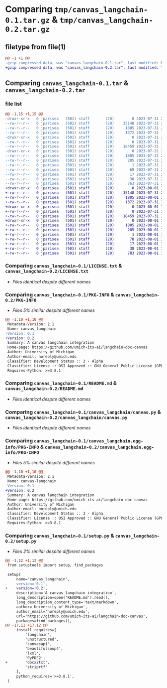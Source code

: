 # Comparing `tmp/canvas_langchain-0.1.tar.gz` & `tmp/canvas_langchain-0.2.tar.gz`

## filetype from file(1)

```diff
@@ -1 +1 @@
-gzip compressed data, was "canvas_langchain-0.1.tar", last modified: Mon Jul 31 20:40:03 2023, max compression
+gzip compressed data, was "canvas_langchain-0.2.tar", last modified: Tue Aug  1 12:59:18 2023, max compression
```

## Comparing `canvas_langchain-0.1.tar` & `canvas_langchain-0.2.tar`

### file list

```diff
@@ -1,15 +1,15 @@
-drwxr-xr-x   0 jparisea   (501) staff       (20)        0 2023-07-31 20:40:03.108381 canvas_langchain-0.1/
--rw-r--r--   0 jparisea   (501) staff       (20)    35148 2023-07-31 20:28:17.000000 canvas_langchain-0.1/LICENSE.txt
--rw-r--r--   0 jparisea   (501) staff       (20)     1805 2023-07-31 20:40:03.108221 canvas_langchain-0.1/PKG-INFO
--rw-r--r--   0 jparisea   (501) staff       (20)     1372 2023-07-31 19:15:41.000000 canvas_langchain-0.1/README.md
-drwxr-xr-x   0 jparisea   (501) staff       (20)        0 2023-07-31 20:40:03.107113 canvas_langchain-0.1/canvas_langchain/
--rw-r--r--   0 jparisea   (501) staff       (20)        0 2023-07-31 15:52:56.000000 canvas_langchain-0.1/canvas_langchain/__init__.py
--rw-r--r--   0 jparisea   (501) staff       (20)    18459 2023-07-31 19:38:48.000000 canvas_langchain-0.1/canvas_langchain/canvas.py
-drwxr-xr-x   0 jparisea   (501) staff       (20)        0 2023-07-31 20:40:03.108015 canvas_langchain-0.1/canvas_langchain.egg-info/
--rw-r--r--   0 jparisea   (501) staff       (20)     1805 2023-07-31 20:40:03.000000 canvas_langchain-0.1/canvas_langchain.egg-info/PKG-INFO
--rw-r--r--   0 jparisea   (501) staff       (20)      285 2023-07-31 20:40:03.000000 canvas_langchain-0.1/canvas_langchain.egg-info/SOURCES.txt
--rw-r--r--   0 jparisea   (501) staff       (20)        1 2023-07-31 20:40:03.000000 canvas_langchain-0.1/canvas_langchain.egg-info/dependency_links.txt
--rw-r--r--   0 jparisea   (501) staff       (20)       69 2023-07-31 20:40:03.000000 canvas_langchain-0.1/canvas_langchain.egg-info/requires.txt
--rw-r--r--   0 jparisea   (501) staff       (20)       17 2023-07-31 20:40:03.000000 canvas_langchain-0.1/canvas_langchain.egg-info/top_level.txt
--rw-r--r--   0 jparisea   (501) staff       (20)       38 2023-07-31 20:40:03.108429 canvas_langchain-0.1/setup.cfg
--rw-r--r--   0 jparisea   (501) staff       (20)      763 2023-07-31 20:39:07.000000 canvas_langchain-0.1/setup.py
+drwxr-xr-x   0 jparisea   (501) staff       (20)        0 2023-08-01 12:59:18.000979 canvas_langchain-0.2/
+-rw-r--r--   0 jparisea   (501) staff       (20)    35148 2023-07-31 20:28:17.000000 canvas_langchain-0.2/LICENSE.txt
+-rw-r--r--   0 jparisea   (501) staff       (20)     1805 2023-08-01 12:59:18.000854 canvas_langchain-0.2/PKG-INFO
+-rw-r--r--   0 jparisea   (501) staff       (20)     1372 2023-07-31 19:15:41.000000 canvas_langchain-0.2/README.md
+drwxr-xr-x   0 jparisea   (501) staff       (20)        0 2023-08-01 12:59:18.000018 canvas_langchain-0.2/canvas_langchain/
+-rw-r--r--   0 jparisea   (501) staff       (20)        0 2023-07-31 15:52:56.000000 canvas_langchain-0.2/canvas_langchain/__init__.py
+-rw-r--r--   0 jparisea   (501) staff       (20)    18459 2023-07-31 19:38:48.000000 canvas_langchain-0.2/canvas_langchain/canvas.py
+drwxr-xr-x   0 jparisea   (501) staff       (20)        0 2023-08-01 12:59:18.000686 canvas_langchain-0.2/canvas_langchain.egg-info/
+-rw-r--r--   0 jparisea   (501) staff       (20)     1805 2023-08-01 12:59:17.000000 canvas_langchain-0.2/canvas_langchain.egg-info/PKG-INFO
+-rw-r--r--   0 jparisea   (501) staff       (20)      285 2023-08-01 12:59:17.000000 canvas_langchain-0.2/canvas_langchain.egg-info/SOURCES.txt
+-rw-r--r--   0 jparisea   (501) staff       (20)        1 2023-08-01 12:59:17.000000 canvas_langchain-0.2/canvas_langchain.egg-info/dependency_links.txt
+-rw-r--r--   0 jparisea   (501) staff       (20)       78 2023-08-01 12:59:17.000000 canvas_langchain-0.2/canvas_langchain.egg-info/requires.txt
+-rw-r--r--   0 jparisea   (501) staff       (20)       17 2023-08-01 12:59:17.000000 canvas_langchain-0.2/canvas_langchain.egg-info/top_level.txt
+-rw-r--r--   0 jparisea   (501) staff       (20)       38 2023-08-01 12:59:18.001023 canvas_langchain-0.2/setup.cfg
+-rw-r--r--   0 jparisea   (501) staff       (20)      783 2023-08-01 12:55:06.000000 canvas_langchain-0.2/setup.py
```

### Comparing `canvas_langchain-0.1/LICENSE.txt` & `canvas_langchain-0.2/LICENSE.txt`

 * *Files identical despite different names*

### Comparing `canvas_langchain-0.1/PKG-INFO` & `canvas_langchain-0.2/PKG-INFO`

 * *Files 5% similar despite different names*

```diff
@@ -1,10 +1,10 @@
 Metadata-Version: 2.1
 Name: canvas_langchain
-Version: 0.1
+Version: 0.2
 Summary: A canvas langchain integration
 Home-page: https://github.com/umich-its-ai/langchain-doc-canvas
 Author: University of Michigan
 Author-email: noreply@umich.edu
 Classifier: Development Status :: 3 - Alpha
 Classifier: License :: OSI Approved :: GNU General Public License (GPL)
 Requires-Python: >=3.8.1
```

### Comparing `canvas_langchain-0.1/README.md` & `canvas_langchain-0.2/README.md`

 * *Files identical despite different names*

### Comparing `canvas_langchain-0.1/canvas_langchain/canvas.py` & `canvas_langchain-0.2/canvas_langchain/canvas.py`

 * *Files identical despite different names*

### Comparing `canvas_langchain-0.1/canvas_langchain.egg-info/PKG-INFO` & `canvas_langchain-0.2/canvas_langchain.egg-info/PKG-INFO`

 * *Files 5% similar despite different names*

```diff
@@ -1,10 +1,10 @@
 Metadata-Version: 2.1
 Name: canvas-langchain
-Version: 0.1
+Version: 0.2
 Summary: A canvas langchain integration
 Home-page: https://github.com/umich-its-ai/langchain-doc-canvas
 Author: University of Michigan
 Author-email: noreply@umich.edu
 Classifier: Development Status :: 3 - Alpha
 Classifier: License :: OSI Approved :: GNU General Public License (GPL)
 Requires-Python: >=3.8.1
```

### Comparing `canvas_langchain-0.1/setup.py` & `canvas_langchain-0.2/setup.py`

 * *Files 2% similar despite different names*

```diff
@@ -1,12 +1,12 @@
 from setuptools import setup, find_packages
 
 setup(
     name='canvas_langchain',
-    version='0.1',
+    version='0.2',
     description='A canvas langchain integration',
     long_description=open('README.md').read(),
     long_description_content_type='text/markdown',
     author='University of Michigan',
     author_email='noreply@umich.edu',
     url='https://github.com/umich-its-ai/langchain-doc-canvas',
     packages=find_packages(),
@@ -17,11 +17,12 @@
     install_requires=[
         'langchain',
         'unstructured',
         'canvasapi',
         'beautifulsoup4',
         'lxml',
         'PyPDF2',
+        'docx2txt',
         'striprtf'
     ],
     python_requires='>=3.8.1',
 )
```


